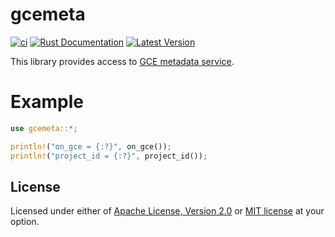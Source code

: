 # gcemeta

[![ci](https://github.com/mechiru/gcemeta/workflows/ci/badge.svg)](https://github.com/mechiru/gcemeta/actions?query=workflow:ci)
[![Rust Documentation](https://docs.rs/gcemeta/badge.svg)](https://docs.rs/gcemeta)
[![Latest Version](https://img.shields.io/crates/v/gcemeta.svg)](https://crates.io/crates/gcemeta)

This library provides access to [GCE metadata service](https://developers.google.com/compute/docs/metadata).

# Example

```rust
use gcemeta::*;

println!("on_gce = {:?}", on_gce());
println!("project_id = {:?}", project_id());
```

## License

Licensed under either of [Apache License, Version 2.0](./LICENSE-APACHE) or [MIT license](./LICENSE-MIT) at your option.
